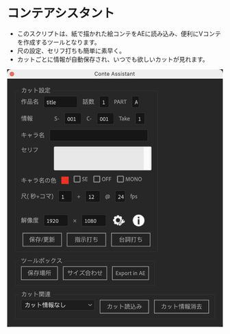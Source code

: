 # コンテアシスタント
- このスクリプトは、紙で描かれた絵コンテをAEに読み込み、便利にVコンテを作成するツールとなります。
- 尺の設定、セリフ打ちも簡単に素早く。
- カットごとに情報が自動保存され、いつでも欲しいカットが見れます。

![img](https://github.com/ChenxingM/Conte-Assistant/blob/main/screenshot/QQ20240512-下午31637%402x.png)
